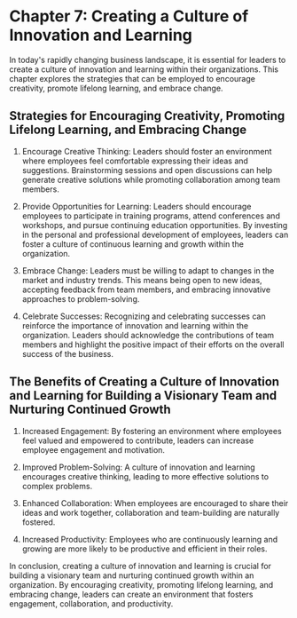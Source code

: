 Chapter 7: Creating a Culture of Innovation and Learning
========================================================

In today's rapidly changing business landscape, it is essential for leaders to create a culture of innovation and learning within their organizations. This chapter explores the strategies that can be employed to encourage creativity, promote lifelong learning, and embrace change.

Strategies for Encouraging Creativity, Promoting Lifelong Learning, and Embracing Change
----------------------------------------------------------------------------------------

1. Encourage Creative Thinking: Leaders should foster an environment where employees feel comfortable expressing their ideas and suggestions. Brainstorming sessions and open discussions can help generate creative solutions while promoting collaboration among team members.

2. Provide Opportunities for Learning: Leaders should encourage employees to participate in training programs, attend conferences and workshops, and pursue continuing education opportunities. By investing in the personal and professional development of employees, leaders can foster a culture of continuous learning and growth within the organization.

3. Embrace Change: Leaders must be willing to adapt to changes in the market and industry trends. This means being open to new ideas, accepting feedback from team members, and embracing innovative approaches to problem-solving.

4. Celebrate Successes: Recognizing and celebrating successes can reinforce the importance of innovation and learning within the organization. Leaders should acknowledge the contributions of team members and highlight the positive impact of their efforts on the overall success of the business.

The Benefits of Creating a Culture of Innovation and Learning for Building a Visionary Team and Nurturing Continued Growth
--------------------------------------------------------------------------------------------------------------------------

1. Increased Engagement: By fostering an environment where employees feel valued and empowered to contribute, leaders can increase employee engagement and motivation.

2. Improved Problem-Solving: A culture of innovation and learning encourages creative thinking, leading to more effective solutions to complex problems.

3. Enhanced Collaboration: When employees are encouraged to share their ideas and work together, collaboration and team-building are naturally fostered.

4. Increased Productivity: Employees who are continuously learning and growing are more likely to be productive and efficient in their roles.

In conclusion, creating a culture of innovation and learning is crucial for building a visionary team and nurturing continued growth within an organization. By encouraging creativity, promoting lifelong learning, and embracing change, leaders can create an environment that fosters engagement, collaboration, and productivity.
